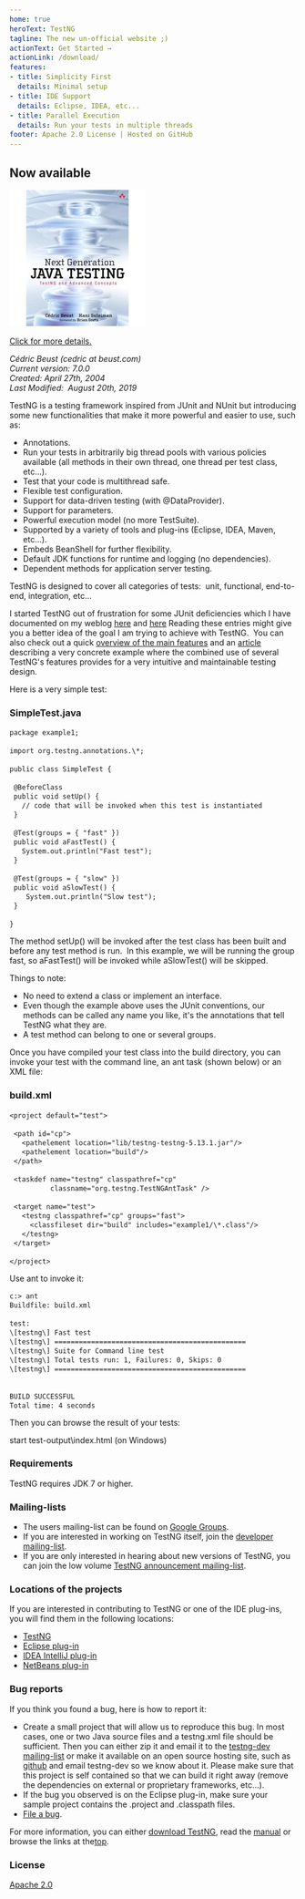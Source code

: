 ```yaml
---
home: true
heroText: TestNG
tagline: The new un-official website ;)
actionText: Get Started →
actionLink: /download/
features:
- title: Simplicity First
  details: Minimal setup
- title: IDE Support 
  details: Eclipse, IDEA, etc...
- title: Parallel Execution
  details: Run your tests in multiple threads
footer: Apache 2.0 License | Hosted on GitHub
---
```


Now available
-------------

 [![](./pics/book-cover.jpg)](book.html) 

[Click for more details.](book.html)

_Cédric Beust (cedric at beust.com)  
Current version: 7.0.0  
Created: April 27th, 2004  
Last Modified:  August 20th, 2019_

TestNG is a testing framework inspired from JUnit and NUnit but introducing some new functionalities that make it more powerful and easier to use, such as:

*   Annotations.
*   Run your tests in arbitrarily big thread pools with various policies available (all methods in their own thread, one thread per test class, etc...).
*   Test that your code is multithread safe.
*   Flexible test configuration.
*   Support for data-driven testing (with @DataProvider).
*   Support for parameters.
*   Powerful execution model (no more TestSuite).
*   Supported by a variety of tools and plug-ins (Eclipse, IDEA, Maven, etc...).
*   Embeds BeanShell for further flexibility.
*   Default JDK functions for runtime and logging (no dependencies).
*   Dependent methods for application server testing.

TestNG is designed to cover all categories of tests:  unit, functional, end-to-end, integration, etc...

I started TestNG out of frustration for some JUnit deficiencies which I have documented on my weblog [here](https://beust.com/weblog/2004/08/25/testsetup-and-evil-static-methods/) and [here](https://beust.com/weblog/2004/02/08/junit-pain/) Reading these entries might give you a better idea of the goal I am trying to achieve with TestNG.  You can also check out a quick [overview of the main features](https://www.beust.com/weblog/archives/000176.html) and an [article](https://beust.com/weblog/2004/08/18/using-annotation-inheritance-for-testing/) describing a very concrete example where the combined use of several TestNG's features provides for a very intuitive and maintainable testing design.

Here is a very simple test:

### SimpleTest.java
```
package example1;

import org.testng.annotations.\*;

public class SimpleTest {

 @BeforeClass
 public void setUp() {
   // code that will be invoked when this test is instantiated
 }

 @Test(groups = { "fast" })
 public void aFastTest() {
   System.out.println("Fast test");
 }

 @Test(groups = { "slow" })
 public void aSlowTest() {
    System.out.println("Slow test");
 }

}
```
The method setUp() will be invoked after the test class has been built and before any test method is run.  In this example, we will be running the group fast, so aFastTest() will be invoked while aSlowTest() will be skipped.

Things to note:

*   No need to extend a class or implement an interface.
*   Even though the example above uses the JUnit conventions, our methods can be called any name you like, it's the annotations that tell TestNG what they are.
*   A test method can belong to one or several groups.

Once you have compiled your test class into the build directory, you can invoke your test with the command line, an ant task (shown below) or an XML file:

### build.xml
```
<project default="test">

 <path id="cp">
   <pathelement location="lib/testng-testng-5.13.1.jar"/>
   <pathelement location="build"/>
 </path>

 <taskdef name="testng" classpathref="cp"
          classname="org.testng.TestNGAntTask" />

 <target name="test">
   <testng classpathref="cp" groups="fast">
     <classfileset dir="build" includes="example1/\*.class"/>
   </testng>
 </target>

</project>
```
Use ant to invoke it:
```
c:> ant
Buildfile: build.xml

test:
\[testng\] Fast test
\[testng\] ===============================================
\[testng\] Suite for Command line test
\[testng\] Total tests run: 1, Failures: 0, Skips: 0
\[testng\] ===============================================


BUILD SUCCESSFUL
Total time: 4 seconds
```
Then you can browse the result of your tests:

start test-output\\index.html (on Windows)

### Requirements

TestNG requires JDK 7 or higher.

### Mailing-lists

*   The users mailing-list can be found on [Google Groups](https://groups.google.com/group/testng-users).
*   If you are interested in working on TestNG itself, join the [developer mailing-list](https://groups.google.com/group/testng-users).
*   If you are only interested in hearing about new versions of TestNG, you can join the low volume [TestNG announcement mailing-list](https://groups.google.com/group/testng-announcements).

### Locations of the projects

If you are interested in contributing to TestNG or one of the IDE plug-ins, you will find them in the following locations:

*   [TestNG](https://github.com/cbeust/testng/)
*   [Eclipse plug-in](https://github.com/cbeust/testng-eclipse/)
*   [IDEA IntelliJ plug-in](https://github.com/JetBrains/intellij-community/tree/master/plugins/testng)
*   [NetBeans plug-in](https://wiki.netbeans.org/TestNG)

### Bug reports

If you think you found a bug, here is how to report it:

*   Create a small project that will allow us to reproduce this bug. In most cases, one or two Java source files and a testng.xml file should be sufficient. Then you can either zip it and email it to the [testng-dev mailing-list](https://groups.google.com/group/testng-dev) or make it available on an open source hosting site, such as [github](https://github.com) and email testng-dev so we know about it. Please make sure that this project is self contained so that we can build it right away (remove the dependencies on external or proprietary frameworks, etc...).
*   If the bug you observed is on the Eclipse plug-in, make sure your sample project contains the .project and .classpath files.
*   [File a bug](https://github.com/cbeust/testng/issues).

For more information, you can either [download TestNG](download.html), read the [manual](documentation-main.html) or browse the links at the[top](#top).

### License

[Apache 2.0](https://testng.org/license)